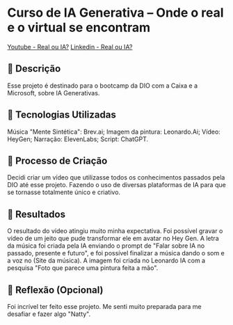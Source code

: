 # Curso de IA Generativa – Onde o real e o virtual se encontram

[Youtube - Real ou IA?](https://www.google.com)
[Linkedin - Real ou IA?](https://www.exemplo.com)


## 📒 Descrição
Esse projeto é destinado para o bootcamp da DIO com a Caixa e a Microsoft, sobre IA Generativas.

## 🤖 Tecnologias Utilizadas
Música "Mente Sintética": Brev.ai;
Imagem da pintura: Leonardo.Ai;
Vídeo: HeyGen;
Narração: ElevenLabs;
Script: ChatGPT.


## 🧐 Processo de Criação
Decidi criar um vídeo que utilizasse todos os conhecimentos passados pela DIO até esse projeto. Fazendo o uso de diversas plataformas de IA para que se tornasse totalmente único e criativo.

## 🚀 Resultados
O resultado do vídeo atingiu muito minha expectativa. Foi possível gravar o vídeo de um jeito que pude transformar ele em avatar no Hey Gen. A letra da música foi criada pela IA enviando o prompt de "Falar sobre IA no passado, presente e futuro", e foi possível finalizar a música dando o som e a voz no (Site da música). A imagem foi criada no Leonardo IA com a pesquisa "Foto que parece uma pintura feita a mão".

## 💭 Reflexão (Opcional)
Foi incrível ter feito esse projeto. Me senti muito preparada para me desafiar e fazer algo "Natty".

